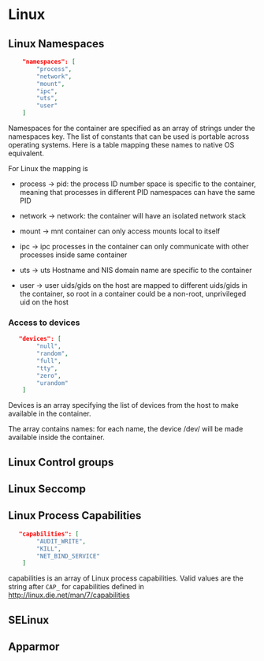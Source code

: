 # Linux

## Linux Namespaces
```json
    "namespaces": [
        "process",
        "network",
        "mount",
        "ipc",
        "uts",
        "user"
    ]
```

Namespaces for the container are specified as an array of strings under the namespaces key. The list of constants that can be used is portable across operating systems. Here is a table mapping these names to native OS equivalent.

For Linux the mapping is

* process -> pid: the process ID number space is specific to the container, meaning that processes in different PID namespaces can have the same PID

* network -> network: the container will have an isolated network stack

* mount -> mnt container can only access mounts local to itself

* ipc -> ipc processes in the container can only communicate with other processes inside same container

* uts -> uts Hostname and NIS domain name are specific to the container

* user -> user uids/gids on the host are mapped to different uids/gids in the container, so root in a container could be a non-root, unprivileged uid on the host

### Access to devices
```json
   "devices": [
        "null",
        "random",
        "full",
        "tty",
        "zero",
        "urandom"
    ]
```

Devices is an array specifying the list of devices from the host to make available in the container.

The array contains names: for each name, the device /dev/<name> will be made available inside the container.

## Linux Control groups

## Linux Seccomp

## Linux Process Capabilities

```json
   "capabilities": [
        "AUDIT_WRITE",
        "KILL",
        "NET_BIND_SERVICE"
    ]
```

capabilities is an array of Linux process capabilities. Valid values are the string after `CAP_` for capabilities defined in http://linux.die.net/man/7/capabilities

## SELinux

## Apparmor

